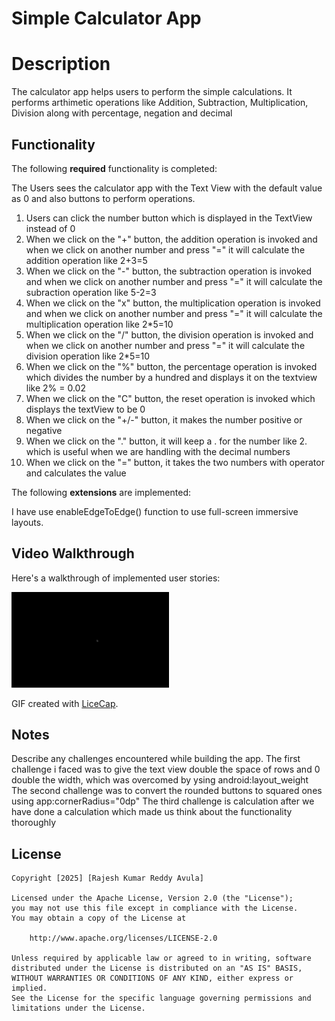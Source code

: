 # Simple Calculator App

# Description
The calculator app helps users to perform the simple calculations. It performs arthimetic operations like Addition, Subtraction, Multiplication, Division along with percentage, negation and decimal

## Functionality 

The following **required** functionality is completed:


The Users sees the calculator app with the Text View with the default value as 0 and also buttons to perform operations.
1. Users can click the number button which is displayed in the TextView instead of 0
2. When we click on the "+" button, the addition operation is invoked and when we click on another number and press "=" it will calculate the addition operation like 2+3=5
3. When we click on the "-" button, the subtraction operation is invoked and when we click on another number and press "=" it will calculate the subraction operation like 5-2=3
4. When we click on the "x" button, the multiplication operation is invoked and when we click on another number and press "=" it will calculate the multiplication operation like 2*5=10
5. When we click on the "/" button, the division operation is invoked and when we click on another number and press "=" it will calculate the division operation like 2*5=10
6. When we click on the "%" button, the percentage operation is invoked which divides the number by a hundred and displays it on the textview like 2% = 0.02
7. When we click on the "C" button, the reset operation is invoked which displays the textView to be 0
8. When we click on the "+/-" button, it makes the number positive or negative
9. When we click on the "." button, it will keep a . for the number like 2. which is useful when we are handling with the decimal numbers
10. When we click on the "=" button, it takes the two numbers with operator and calculates the value


The following **extensions** are implemented:

I have use enableEdgeToEdge() function to use full-screen immersive layouts.

## Video Walkthrough

Here's a walkthrough of implemented user stories:

<img src='Videowalkthrough.gif' title='Video Walkthrough' width='50%' alt='Video Walkthrough' />

GIF created with [LiceCap](http://www.cockos.com/licecap/).

## Notes

Describe any challenges encountered while building the app.
The first challenge i faced was to give the text view double the space of rows and 0 double the width, which was overcomed by ysing android:layout_weight
The second challenge was to convert the rounded buttons to squared ones using app:cornerRadius="0dp"
The third challenge is calculation after we have done a calculation which made us think about the functionality thoroughly 

## License

    Copyright [2025] [Rajesh Kumar Reddy Avula]

    Licensed under the Apache License, Version 2.0 (the "License");
    you may not use this file except in compliance with the License.
    You may obtain a copy of the License at

        http://www.apache.org/licenses/LICENSE-2.0

    Unless required by applicable law or agreed to in writing, software
    distributed under the License is distributed on an "AS IS" BASIS,
    WITHOUT WARRANTIES OR CONDITIONS OF ANY KIND, either express or implied.
    See the License for the specific language governing permissions and
    limitations under the License.
